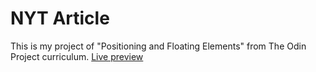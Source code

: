 # NYT Article
This is my project of "Positioning and Floating Elements" from  The Odin Project curriculum.
[Live preview](https://ribaishtiaq.github.io/NYT-article)
